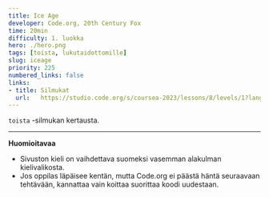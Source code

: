 ```yaml
---
title: Ice Age
developer: Code.org, 20th Century Fox
time: 20min
difficulty: 1. luokka
hero: ./hero.png
tags: [toista, lukutaidottomille]
slug: iceage
priority: 225
numbered_links: false
links:
- title: Silmukat
  url:   https://studio.code.org/s/coursea-2023/lessons/8/levels/1?lang=fi-FI
---
```


`toista` -silmukan kertausta.

---

**Huomioitavaa**
- Sivuston kieli on vaihdettava suomeksi vasemman alakulman kielivalikosta.
- Jos oppilas läpäisee kentän, mutta Code.org ei päästä häntä seuraavaan tehtävään, kannattaa vain koittaa suorittaa koodi uudestaan.

